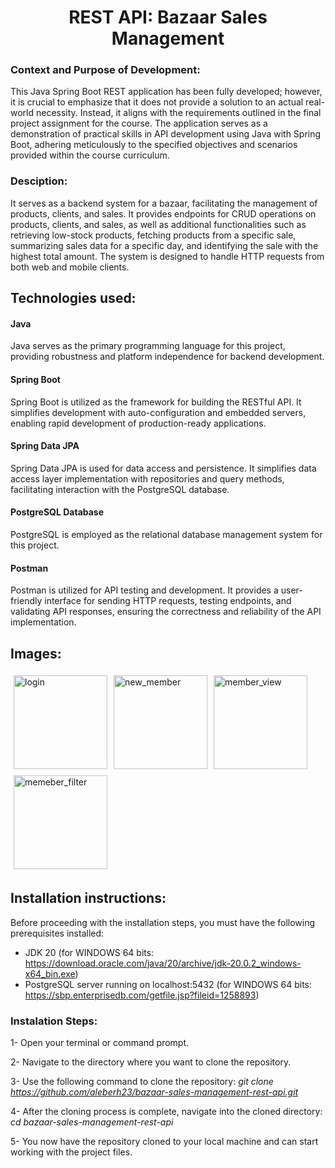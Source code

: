 <h1 align="center">REST API: Bazaar Sales Management</h1>
<h3>Context and Purpose of Development:</h3>
This Java Spring Boot REST application has been fully developed; however, it is crucial to emphasize that it does not provide a solution to an actual real-world necessity. Instead, it aligns with the requirements outlined in the final project assignment for the course. The application serves as a demonstration of practical skills in API development using Java with Spring Boot, adhering meticulously to the specified objectives and scenarios provided within the course curriculum.
<h3>Desciption:</h3>
It serves as a backend system for a bazaar, facilitating the management of products, clients, and sales. It provides endpoints for CRUD operations on products, clients, and sales, as well as additional functionalities such as retrieving low-stock products, fetching products from a specific sale, summarizing sales data for a specific day, and identifying the sale with the highest total amount. The system is designed to handle HTTP requests from both web and mobile clients.

## Technologies used:
<h4>Java</h4>
Java serves as the primary programming language for this project, providing robustness and platform independence for backend development.

<h4>Spring Boot</h4>
Spring Boot is utilized as the framework for building the RESTful API. It simplifies development with auto-configuration and embedded servers, enabling rapid development of production-ready applications.

<h4>Spring Data JPA</h4>
Spring Data JPA is used for data access and persistence. It simplifies data access layer implementation with repositories and query methods, facilitating interaction with the PostgreSQL database.

<h4>PostgreSQL Database</h4>
PostgreSQL is employed as the relational database management system for this project.

<h4>Postman</h4>
Postman is utilized for API testing and development. It provides a user-friendly interface for sending HTTP requests, testing endpoints, and validating API responses, ensuring the correctness and reliability of the API implementation.

## Images:
<div style="display: flex; flex-wrap: wrap;">
    <img src="https://github.com/aleberh23/bazaar-sales-management-rest-api/assets/158856472/5518702c-e85e-44a5-a2df-f0b10f33b4f6" alt="login" style="width: 150px; margin: 5px;">
    <img src="https://github.com/aleberh23/bazaar-sales-management-rest-api/assets/158856472/c638026c-d887-4fb5-bb90-9a88b03676da" alt="new_member" style="width: 150px; margin: 5px;">
    <img src="https://github.com/aleberh23/bazaar-sales-management-rest-api/assets/158856472/fba86c79-aaf8-4033-9b42-7f70d3e81ffc" alt="member_view" style="width: 150px; margin: 5px;">
    <img src="https://github.com/aleberh23/bazaar-sales-management-rest-api/assets/158856472/d948c39f-67a7-40f8-aa22-73134c90c757" alt="memeber_filter" style="width: 150px; margin: 5px;">
</div>



## Installation instructions:
Before proceeding with the installation steps, you must have the following prerequisites installed:

- JDK 20 (for WINDOWS 64 bits: https://download.oracle.com/java/20/archive/jdk-20.0.2_windows-x64_bin.exe)
- PostgreSQL server running on localhost:5432 (for WINDOWS 64 bits: https://sbp.enterprisedb.com/getfile.jsp?fileid=1258893)

<h3>Instalation Steps:</h3>
1- Open your terminal or command prompt.

2- Navigate to the directory where you want to clone the repository.

3- Use the following command to clone the repository: *git clone https://github.com/aleberh23/bazaar-sales-management-rest-api.git*

4- After the cloning process is complete, navigate into the cloned directory: *cd bazaar-sales-management-rest-api*

5- You now have the repository cloned to your local machine and can start working with the project files.  


